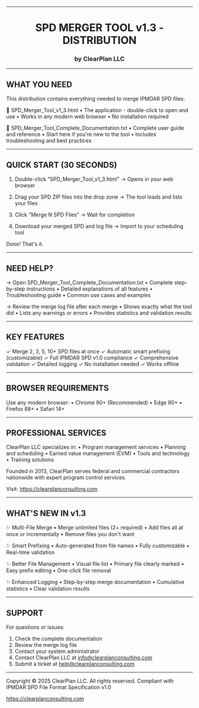 ***

<h1 align="center">SPD MERGER TOOL v1.3 - DISTRIBUTION</h1>
<h3 align="center">by ClearPlan LLC</h3>

***

## WHAT YOU NEED

This distribution contains everything needed to merge IPMDAR SPD files:

📄 SPD_Merger_Tool_v1_3.html
   • The application - double-click to open and use
   • Works in any modern web browser
   • No installation required

📄 SPD_Merger_Tool_Complete_Documentation.txt
   • Complete user guide and reference
   • Start here if you're new to the tool
   • Includes troubleshooting and best practices
***

## QUICK START (30 SECONDS)

1. Double-click "SPD_Merger_Tool_v1_3.html"
   → Opens in your web browser

2. Drag your SPD ZIP files into the drop zone
   → The tool loads and lists your files

3. Click "Merge N SPD Files"
   → Wait for completion

4. Download your merged SPD and log file
   → Import to your scheduling tool

Done! That's it.
***

## NEED HELP?

→ Open SPD_Merger_Tool_Complete_Documentation.txt
  • Complete step-by-step instructions
  • Detailed explanations of all features
  • Troubleshooting guide
  • Common use cases and examples

→ Review the merge log file after each merge
  • Shows exactly what the tool did
  • Lists any warnings or errors
  • Provides statistics and validation results
***

## KEY FEATURES

✓ Merge 2, 3, 5, 10+ SPD files at once
✓ Automatic smart prefixing (customizable)
✓ Full IPMDAR SPD v1.0 compliance
✓ Comprehensive validation
✓ Detailed logging
✓ No installation needed
✓ Works offline
***

## BROWSER REQUIREMENTS

Use any modern browser:
  • Chrome 90+ (Recommended)
  • Edge 90+
  • Firefox 88+
  • Safari 14+
***

## PROFESSIONAL SERVICES

ClearPlan LLC specializes in:
  • Program management services
  • Planning and scheduling
  • Earned value management (EVM)
  • Tools and technology
  • Training solutions

Founded in 2013, ClearPlan serves federal and commercial contractors
nationwide with expert program control services.

Visit: https://clearplanconsulting.com
***

## WHAT'S NEW IN v1.3

✨ Multi-File Merge
   • Merge unlimited files (2+ required)
   • Add files all at once or incrementally
   • Remove files you don't want

✨ Smart Prefixing
   • Auto-generated from file names
   • Fully customizable
   • Real-time validation

✨ Better File Management
   • Visual file list
   • Primary file clearly marked
   • Easy prefix editing
   • One-click file removal

✨ Enhanced Logging
   • Step-by-step merge documentation
   • Cumulative statistics
   • Clear validation results
***

## SUPPORT

For questions or issues:
  1. Check the complete documentation
  2. Review the merge log file
  3. Contact your system administrator
  4. Contact ClearPlan LLC at info@clearplanconsulting.com
  5. Submit a ticket at help@clearplanconsulting.com
***

Copyright © 2025 ClearPlan LLC. All rights reserved.
Compliant with IPMDAR SPD File Format Specification v1.0

https://clearplanconsulting.com
